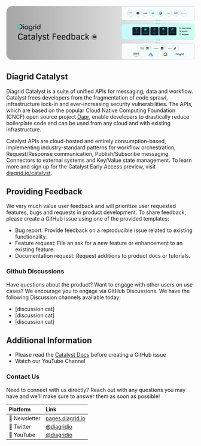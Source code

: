 ![](/img/catalyst-feedback.svg)

## Diagrid Catalyst

Diagrid Catalyst is a suite of unified APIs for messaging, data and workflow. Catalyst frees developers from the fragmentation of code sprawl, infrastructure lock-in and ever-increasing security vulnerabilities. The APIs, which are based on the popular Cloud Native Computing Foundation (CNCF) open source project [Dapr](https://dapr.io/), enable developers to drastically reduce boilerplate code and can be used from any cloud and with existing infrastructure.

Catalyst APIs are cloud-hosted and entirely consumption-based, implementing industry-standard patterns for workflow orchestration, Request/Response communication, Publish/Subscribe messaging, Connectors to external systems and Key/Value state management. To learn more and sign up for the Catalyst Early Access preview, visit [diagrid.io/catalyst](https://diagrid.io/catalyst).

## Providing Feedback

We very much value user feedback and will prioritize user requested features, bugs and requests in product development. To share feedback, please create a GitHub issue using one of the provided templates:

- Bug report: Provide feedback on a reproducible issue related to existing functionality.
- Feature request: File an ask for a new feature or enhancement to an existing feature.
- Documentation request: Request additions to product docs or tutorials.

### Github Discussions 
Have questions about the product? Want to engage with other users on use cases? We encourage you to engage via GitHub Discussions. We have the following Discussion channels available today: 

- [discussion cat]
- [discussion cat]
- [discussion cat]

## Additional Information

- Please read the [Catalyst Docs](https://docs.diagrid.io/catalyst) before creating a GitHub issue
- Watch our YouTube Channel 

### Contact Us
Need to connect with us directly? Reach out with any questions you may have and we'll make sure to answer them as soon as possible!

| Platform  | Link        |
|:----------|:------------|
| 💌 Newsletter | [pages.diagrid.io](https://pages.diagrid.io/diagrid-newsletter-signup)
| 🐤 Twitter | [@diagridio](https://twitter.com/diagridio)
| 🎥 YouTube | [@diagridio](https://www.youtube.com/@diagridio)
